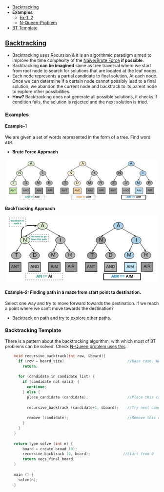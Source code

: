 - [Backtracking](#bt)
- **Examples**
  - [Ex-1, 2](#ex1)
  - [N-Queen-Problem](/DS_Questions/Questions/vectors_arrays/2d-grid/N-Queens)
- [BT Template](#tem)

<a name=bt></a>
## [Backtracking](https://leetcode.com/explore/learn/card/recursion-ii/472/backtracking/2654/)
- Backtracking uses Recursion & it is an algorithmic paradigm aimed to improve the time complexity of the [Naive/Brute Force](..) **if possible**.
- Backtracking **can be imagined** same as tree traversal where we start from root node to search for solutions that are located at the leaf nodes.
- Each node represents a partial candidate to final solution, At each node. Once we can determine if a certain node cannot possibly lead to a final solution, we abandon the current node and backtrack to its parent node to explore other possibilities.
- **How?** Backtracking does not generate all possible solutions, it checks if condition fails, the solution is rejected and the next solution is tried.

### Examples
<a name=ex1></a>
#### Example-1
We are given a set of words represented in the form of a tree. Find word `AIM`.

- **Brute Force Approach**

<img src=backtracking.jpeg width=500></img>

**BackTracking Approach**

<img src=backtracking1.jpeg width=500></img>

#### Example-2: Finding path in a maze from start point to destination.
Select one way and try to move forward towards the destination. if we reach a point where we can’t move towards the destination?
  - Backtrack on path and try to explore other paths.

<a name=tem></a>
### Backtracking Template
There is a pattern about the backtracking algorithm, with which most of BT problems can be solved. Check [N-Queen problem uses this](/DS_Questions/Questions/vectors_arrays/2d-grid/N-Queens).
```c
    void recursive_backtrack(int row, &board){
      if (row = board_size)                             //Base case. We reached last row
        return;
      
      for (candidate in candidate list) {
        if (candidate not valid) {
          continue;
        } else {
          place_candidate (candidate);                  //Place this candidate on partial solution
          
          recursive_backtrack (candidate+1, &board);    //Try next candidate
          
          remove (candidate);                           //Remove this candidate
        }
      }
    }
    
    return-type solve (int n) {
        board = create-broad (0);
        recursive_backtrack (0, board);               //Start from 0
        return vecs_final_board;
    }
    
    main () {
      solve(n);
    }
```
